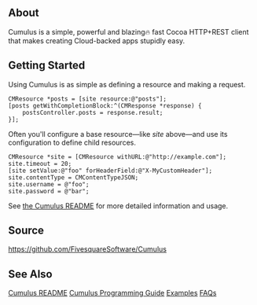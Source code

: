 ## About

Cumulus is a simple, powerful and blazing🔥 fast Cocoa HTTP+REST client that makes creating Cloud-backed apps stupidly easy.

## Getting Started

Using Cumulus is as simple as defining a resource and making a request. 

	CMResource *posts = [site resource:@"posts"];
	[posts getWithCompletionBlock:^(CMResponse *response) {
		postsController.posts = response.result;
	}];

Often you'll configure a base resource—like _site_ above—and use its configuration to define child resources.

	CMResource *site = [CMResource withURL:@"http://example.com"];
	site.timeout = 20;
	[site setValue:@"foo" forHeaderField:@"X-MyCustomHeader"];
	site.contentType = CMContentTypeJSON;
	site.username = @"foo";
	site.password = @"bar";


See [the Cumulus README](https://github.com/FivesquareSoftware/Cumulus/blob/master/README.md) for more detailed information and usage.

## Source

https://github.com/FivesquareSoftware/Cumulus

## See Also

[Cumulus README](https://github.com/FivesquareSoftware/Cumulus/blob/master/README.md)
[Cumulus Programming Guide](https://github.com/FivesquareSoftware/Cumulus/blob/master/Docs/howto.md)
[Examples](https://github.com/FivesquareSoftware/Cumulus/tree/master/Examples)
[FAQs](https://github.com/FivesquareSoftware/Cumulus/blob/master/Docs/faq.md)


